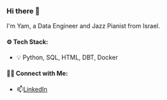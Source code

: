 ### Hi there 👋
I'm Yam, a Data Engineer and Jazz Pianist from Israel.

#### ⚙️ Tech Stack:
- 💡 Python, SQL, HTML, DBT, Docker

#### 🙌🏻 Connect with Me:
- 📫[LinkedIn](https://www.linkedin.com/in/yam-timor/)
